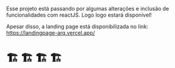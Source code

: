 

Esse projeto está passando por algumas alterações e inclusão de funcionalidades com reactJS. Logo logo estará disponível!

Apesar disso, a landing page está disponibilizada no link: https://landingpage-arq.vercel.app/
 
 

<h1> 🏗️ 🏗️ 🏗️ 🏗️</h1>
